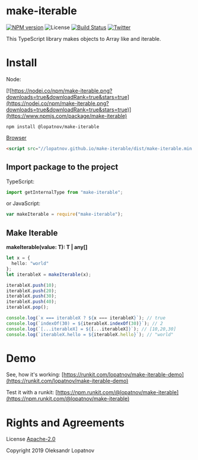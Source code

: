 # make-iterable

[![NPM version](https://badge.fury.io/js/make-iterable.svg)](https://badge.fury.io/js/make-iterable)
![License](https://img.shields.io/github/license/lopatnov/make-iterable)
[![Build Status](https://travis-ci.org/lopatnov/make-iterable.png?branch=master)](https://travis-ci.org/lopatnov/make-iterable)
[![Twitter](https://img.shields.io/twitter/url?url=https%3A%2F%2Fwww.npmjs.com%2Fpackage%2Fmake-iterable)](https://twitter.com/intent/tweet?text=Wow:&url=https%3A%2F%2Fwww.npmjs.com%2Fpackage%2Fmake-iterable)

This TypeScript library makes objects to Array like and iterable.

# Install

Node:

[![https://nodei.co/npm/make-iterable.png?downloads=true&downloadRank=true&stars=true](https://nodei.co/npm/make-iterable.png?downloads=true&downloadRank=true&stars=true)](https://www.npmjs.com/package/make-iterable)

```shell
npm install @lopatnov/make-iterable
```

[Browser](//lopatnov.github.io/make-iterable/dist/make-iterable.js)

```html
<script src="//lopatnov.github.io/make-iterable/dist/make-iterable.min.js"></script>
```

## Import package to the project

TypeScript:

```typescript
import getInternalType from "make-iterable";
```

or JavaScript:

```javascript
var makeIterable = require("make-iterable");
```

## Make Iterable

**makeIterable<T>(value: T): T | any[]**

```typescript
let x = {
  hello: "world"
};
let iterableX = makeIterable(x);

iterableX.push(10);
iterableX.push(20);
iterableX.push(30);
iterableX.push(40);
iterableX.pop();

console.log(`x === iterableX ? ${x === iterableX}`); // true
console.log(`indexOf(30) = ${iterableX.indexOf(30)}`); // 2
console.log(`[...iterableX] = ${[...iterableX]}`); // [10,20,30]
console.log(`iterableX.hello = ${iterableX.hello}`); // "world"
```

# Demo

See, how it's working: [https://runkit.com/lopatnov/make-iterable-demo](https://runkit.com/lopatnov/make-iterable-demo)

Test it with a runkit: [https://npm.runkit.com/@lopatnov/make-iterable](https://npm.runkit.com/@lopatnov/make-iterable)

# Rights and Agreements

License [Apache-2.0](https://github.com/lopatnov/make-iterable/blob/master/LICENSE)

Copyright 2019 Oleksandr Lopatnov
